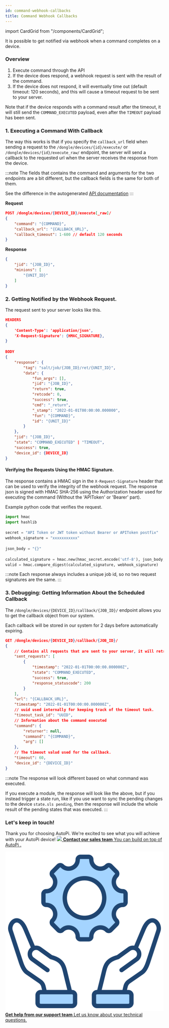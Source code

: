 ```yaml
---
id: command-webhook-callbacks
title: Command Webhook Callbacks
---
```

import CardGrid from "/components/CardGrid";

It is possible to get notified via webhook when a command completes on a device.

### Overview

1. Execute command through the API
2. If the device does respond, a webhook request is sent with the result of the command.
3. If the device does not respond, it will eventually time out (default timeout: 120 seconds), and this will cause a timeout request to be sent to your server. 

Note that if the device responds with a command result after the timeout, it will still send the `COMMAND_EXECUTED` payload, even after the `TIMEOUT` payload has been sent.

### 1. Executing a Command With Callback
The way this works is that if you specify the `callback_url` field when sending a request to the `/dongle/devices/{id}/execute/` or `/dongle/devices/{id}/execute_raw/` endpoint, the server will send a callback to the requested url when the server receives the response from the device.

:::note
The fields that contains the command and arguments for the two endpoints are a bit different, but the callback fields is the same for both of them. 

See the difference in the autogenerated [API documentation](https://api.autopi.io/#/dongle/dongle_devices_execute_command)
:::

**Request**
```json
POST /dongle/devices/{DEVICE_ID}/execute[_raw]/
{
    "command": "{COMMAND}",
    "callback_url": "{CALLBACK_URL}",
    "callback_timeout": 1-600 // default 120 seconds
}
```

**Response**
```json
{
    "jid": "{JOB_ID}",
    "minions": [
        "{UNIT_ID}"
    ]
}
```

### 2. Getting Notified by the Webhook Request.

The request sent to your server looks like this.


```json
HEADERS
{
    'Content-Type': 'application/json',
    'X-Request-Signature': {HMAC_SIGNATURE},
}

BODY
{
    "response": {
        "tag": "salt/job/{JOB_ID}/ret/{UNIT_ID}",
        "data": {
            "fun_args": [],
            "jid": "{JOB_ID}",
            "return": true,
            "retcode": 0,
            "success": true,
            "cmd": "_return",
            "_stamp": "2022-01-01T00:00:00.000000",
            "fun": "{COMMAND}",
            "id": "{UNIT_ID}"
        }
    },
    "jid": "{JOB_ID}",
    "state": "COMMAND_EXECUTED" | "TIMEOUT",
    "success": true,
    "device_id": {DEVICE_ID}
}
```

#### Verifying the Requests Using the HMAC Signature.

The response contains a HMAC sign in the `X-Request-Signature` header that can be used to verify the integrity of the webhook request.
The response json is signed with HMAC SHA-256 using the Authorization header used for executing the command (Without the 'APIToken' or 'Bearer' part).

Example python code that verifies the request.
```python
import hmac
import hashlib

secret = "API Token or JWT token without Bearer or APIToken postfix"
webhook_signature = "xxxxxxxxxxx"

json_body = "{}"

calculated_signature = hmac.new(hmac_secret.encode('utf-8'), json_body, hashlib.sha256).hexdigest()
valid = hmac.compare_digest(calculated_signature, webhook_signature)
```

:::note
Each response always includes a unique job id, so no two request signatures are the same.
:::

### 3. Debugging: Getting Information About the Scheduled Callback

The `/dongle/devices/{DEVICE_ID}/callback/{JOB_ID}/` endpoint allows you to get the callback object from our system.

Each callback will be stored in our system for 2 days before automatically expiring.

```json
GET /dongle/devices/{DEVICE_ID}/callback/{JOB_ID}/
{
    // Contains all requests that are sent to your server, it will retry the request up to 5 times.
    "sent_requests": [
        {
            "timestamp": "2022-01-01T00:00:00.000000Z",
            "state": "COMMAND_EXECUTED",
            "success": true,
            "response_statuscode": 200
        }
    ],
    "url": "{CALLBACK_URL}",
    "timestamp": "2022-01-01T00:00:00.000000Z",
    // uuid used internally for keeping track of the timeout task.
    "timeout_task_id": "UUID",
    // Information about the command executed
    "command": {
        "returner": null,
        "command": "{COMMAND}",
        "arg": []
    },
    // The timeout valud used for the callback.
    "timeout": 60,
    "device_id": "{DEVICE_ID}"
}
```

:::note
The response will look different based on what command was executed.

If you execute a module, the response will look like the above, but if you instead trigger a state run, like if you use want to sync the pending changes to the device `state.sls pending`, then the response will include the whole result of the pending states that was executed.
:::



### Let's keep in touch!
Thank you for choosing AutoPi. We're excited to see what you will achieve with your AutoPi device! 
<CardGrid home>
[![](/img/shared/favicon.ico) **Contact our sales team** You can build on top of AutoPi .](https://www.autopi.io/contact/)

[![](/img/shared/support_icon.png) **Get help from our support team** Let us know about your technical questions.](https://www.autopi.io/support/)

</CardGrid>